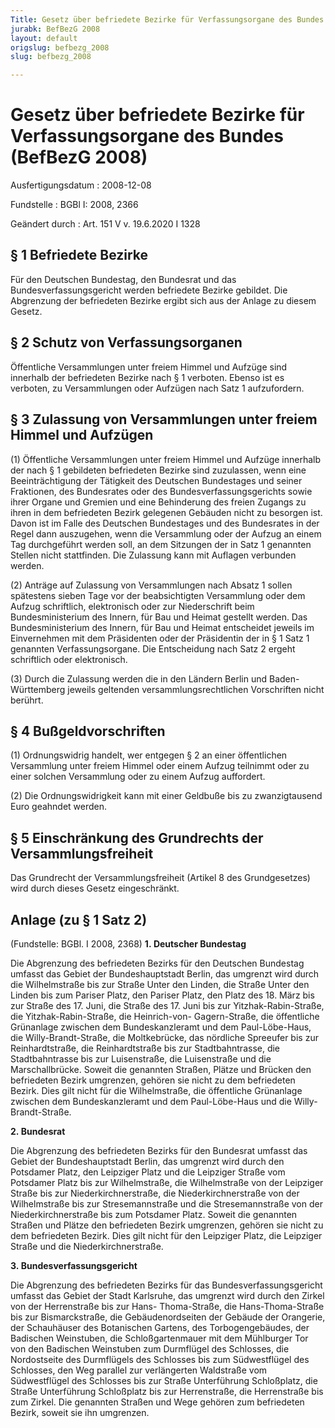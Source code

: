 ```yaml
---
Title: Gesetz über befriedete Bezirke für Verfassungsorgane des Bundes
jurabk: BefBezG 2008
layout: default
origslug: befbezg_2008
slug: befbezg_2008

---
```


# Gesetz über befriedete Bezirke für Verfassungsorgane des Bundes (BefBezG 2008)

Ausfertigungsdatum
:   2008-12-08

Fundstelle
:   BGBl I: 2008, 2366

Geändert durch
:   Art. 151 V v. 19.6.2020 I 1328


## § 1 Befriedete Bezirke

Für den Deutschen Bundestag, den Bundesrat und das
Bundesverfassungsgericht werden befriedete Bezirke gebildet. Die
Abgrenzung der befriedeten Bezirke ergibt sich aus der Anlage zu
diesem Gesetz.


## § 2 Schutz von Verfassungsorganen

Öffentliche Versammlungen unter freiem Himmel und Aufzüge sind
innerhalb der befriedeten Bezirke nach § 1 verboten. Ebenso ist es
verboten, zu Versammlungen oder Aufzügen nach Satz 1 aufzufordern.


## § 3 Zulassung von Versammlungen unter freiem Himmel und Aufzügen

(1) Öffentliche Versammlungen unter freiem Himmel und Aufzüge
innerhalb der nach § 1 gebildeten befriedeten Bezirke sind zuzulassen,
wenn eine Beeinträchtigung der Tätigkeit des Deutschen Bundestages und
seiner Fraktionen, des Bundesrates oder des Bundesverfassungsgerichts
sowie ihrer Organe und Gremien und eine Behinderung des freien Zugangs
zu ihren in dem befriedeten Bezirk gelegenen Gebäuden nicht zu
besorgen ist. Davon ist im Falle des Deutschen Bundestages und des
Bundesrates in der Regel dann auszugehen, wenn die Versammlung oder
der Aufzug an einem Tag durchgeführt werden soll, an dem Sitzungen der
in Satz 1 genannten Stellen nicht stattfinden. Die Zulassung kann mit
Auflagen verbunden werden.

(2) Anträge auf Zulassung von Versammlungen nach Absatz 1 sollen
spätestens sieben Tage vor der beabsichtigten Versammlung oder dem
Aufzug schriftlich, elektronisch oder zur Niederschrift beim
Bundesministerium des Innern, für Bau und Heimat gestellt werden. Das
Bundesministerium des Innern, für Bau und Heimat entscheidet jeweils
im Einvernehmen mit dem Präsidenten oder der Präsidentin der in § 1
Satz 1 genannten Verfassungsorgane. Die Entscheidung nach Satz 2
ergeht schriftlich oder elektronisch.

(3) Durch die Zulassung werden die in den Ländern Berlin und Baden-
Württemberg jeweils geltenden versammlungsrechtlichen Vorschriften
nicht berührt.


## § 4 Bußgeldvorschriften

(1) Ordnungswidrig handelt, wer entgegen § 2 an einer öffentlichen
Versammlung unter freiem Himmel oder einem Aufzug teilnimmt oder zu
einer solchen Versammlung oder zu einem Aufzug auffordert.

(2) Die Ordnungswidrigkeit kann mit einer Geldbuße bis zu
zwanzigtausend Euro geahndet werden.


## § 5 Einschränkung des Grundrechts der Versammlungsfreiheit

Das Grundrecht der Versammlungsfreiheit (Artikel 8 des Grundgesetzes)
wird durch dieses Gesetz eingeschränkt.


## Anlage (zu § 1 Satz 2)

(Fundstelle: BGBl. I 2008, 2368)
**1. Deutscher Bundestag**

Die Abgrenzung des befriedeten Bezirks für den Deutschen Bundestag
umfasst das Gebiet der Bundeshauptstadt Berlin, das umgrenzt wird
durch die Wilhelmstraße bis zur Straße Unter den Linden, die Straße
Unter den Linden bis zum Pariser Platz, den Pariser Platz, den Platz
des 18. März bis zur Straße des 17. Juni, die Straße des 17. Juni bis
zur Yitzhak-Rabin-Straße, die Yitzhak-Rabin-Straße, die Heinrich-von-
Gagern-Straße, die öffentliche Grünanlage zwischen dem
Bundeskanzleramt und dem Paul-Löbe-Haus, die Willy-Brandt-Straße, die
Moltkebrücke, das nördliche Spreeufer bis zur Reinhardtstraße, die
Reinhardtstraße bis zur Stadtbahntrasse, die Stadtbahntrasse bis zur
Luisenstraße, die Luisenstraße und die Marschallbrücke. Soweit die
genannten Straßen, Plätze und Brücken den befriedeten Bezirk
umgrenzen, gehören sie nicht zu dem befriedeten Bezirk. Dies gilt
nicht für die Wilhelmstraße, die öffentliche Grünanlage zwischen dem
Bundeskanzleramt und dem Paul-Löbe-Haus und die Willy-Brandt-Straße.

**2. Bundesrat**

Die Abgrenzung des befriedeten Bezirks für den Bundesrat umfasst das
Gebiet der Bundeshauptstadt Berlin, das umgrenzt wird durch den
Potsdamer Platz, den Leipziger Platz und die Leipziger Straße vom
Potsdamer Platz bis zur Wilhelmstraße, die Wilhelmstraße von der
Leipziger Straße bis zur Niederkirchnerstraße, die
Niederkirchnerstraße von der Wilhelmstraße bis zur Stresemannstraße
und die Stresemannstraße von der Niederkirchnerstraße bis zum
Potsdamer Platz. Soweit die genannten Straßen und Plätze den
befriedeten Bezirk umgrenzen, gehören sie nicht zu dem befriedeten
Bezirk. Dies gilt nicht für den Leipziger Platz, die Leipziger Straße
und die Niederkirchnerstraße.

**3. Bundesverfassungsgericht**

Die Abgrenzung des befriedeten Bezirks für das
Bundesverfassungsgericht umfasst das Gebiet der Stadt Karlsruhe, das
umgrenzt wird durch den Zirkel von der Herrenstraße bis zur Hans-
Thoma-Straße, die Hans-Thoma-Straße bis zur Bismarckstraße, die
Gebäudenordseiten der Gebäude der Orangerie, der Schauhäuser des
Botanischen Gartens, des Torbogengebäudes, der Badischen Weinstuben,
die Schloßgartenmauer mit dem Mühlburger Tor von den Badischen
Weinstuben zum Durmflügel des Schlosses, die Nordostseite des
Durmflügels des Schlosses bis zum Südwestflügel des Schlosses, den Weg
parallel zur verlängerten Waldstraße vom Südwestflügel des Schlosses
bis zur Straße Unterführung Schloßplatz, die Straße Unterführung
Schloßplatz bis zur Herrenstraße, die Herrenstraße bis zum Zirkel. Die
genannten Straßen und Wege gehören zum befriedeten Bezirk, soweit sie
ihn umgrenzen.

